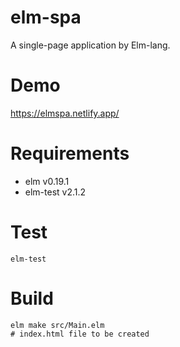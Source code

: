 # elm-spa
A single-page application by Elm-lang.

# Demo
https://elmspa.netlify.app/

# Requirements
- elm v0.19.1
- elm-test v2.1.2

# Test
```
elm-test
```

# Build
```
elm make src/Main.elm
# index.html file to be created
```
